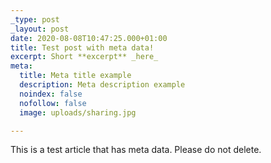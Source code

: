 ```yaml
---
_type: post
_layout: post
date: 2020-08-08T10:47:25.000+01:00
title: Test post with meta data!
excerpt: Short **excerpt** _here_
meta:
  title: Meta title example
  description: Meta description example
  noindex: false
  nofollow: false
  image: uploads/sharing.jpg

---
```

This is a test article that has meta data. Please do not delete.
